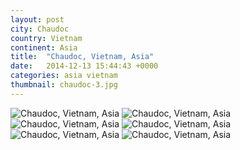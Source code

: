 ```yaml
---
layout: post
city: Chaudoc
country: Vietnam
continent: Asia
title:  "Chaudoc, Vietnam, Asia"
date:   2014-12-13 15:44:43 +0000
categories: asia vietnam
thumbnail: chaudoc-3.jpg
---
```


<div class="img-container">
	<img class="img-responsive" src="{{ site.github.url }}/img/countries/vietnam/chaudoc-1.jpg" alt="Chaudoc, Vietnam, Asia"/>
	<img class="img-responsive" src="{{ site.github.url }}/img/countries/vietnam/chaudoc-2.jpg" alt="Chaudoc, Vietnam, Asia"/>
	<img class="img-responsive" src="{{ site.github.url }}/img/countries/vietnam/chaudoc-3.jpg" alt="Chaudoc, Vietnam, Asia"/>
	<img class="img-responsive" src="{{ site.github.url }}/img/countries/vietnam/chaudoc-4.jpg" alt="Chaudoc, Vietnam, Asia"/>
	<img class="img-responsive" src="{{ site.github.url }}/img/countries/vietnam/chaudoc-5.jpg" alt="Chaudoc, Vietnam, Asia"/>
	<img class="img-responsive" src="{{ site.github.url }}/img/countries/vietnam/chaudoc-6.jpg" alt="Chaudoc, Vietnam, Asia"/>
</div>

